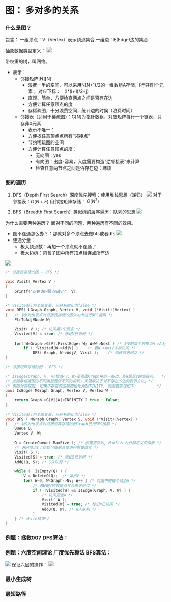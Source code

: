 # 图： 多对多的关系
### 什么是图？
包含： 一组顶点：V（Vertex）表示顶点集合  一组边：E(Edge)边的集合

抽象数据类型定义：
![](https://gitee.com/csu_vincent/images/raw/master/null/20200802193104.png)

带权重的树，叫网络。
- 表示：
  - 邻接矩阵[N][N]
    - 浪费一半的空间，可以采用N(N+1)/2的一维数组A存储，i行只有i个元素；  对应下标： （i*(i+1)/2+j)
    - 直观、简单，方便检查两点之间是否存在边
    - 方便计算任意顶点的度
    - 存稀疏图，十分浪费空间，统计边的时候（浪费时间）
  - 邻接表（适用于稀疏图）：G[N]为指针数组，对应矩阵每行一个链表，只存非0元素
    - 表示不唯一：
    - 方便找任意顶点点所有“邻接点”
    - 节约稀疏图的空间
    - 方便计算任意顶点的度：
      - 无向图：yes
      - 有向图：出度-容易，入度需要构造“逆邻接表”来计算
      - 检查任意两节点之间是否存在边：麻烦

### 图的遍历
1. DFS（Depth First Search）深度优先搜索：使用堆栈思想（递归）
![](https://gitee.com/csu_vincent/images/raw/master/null/20200802200025.png)
对于邻接表：$O(N+E)$
用邻接矩阵存储： $O(N^2)$

2. BFS（Breadth First Search）类似树的层序遍历：队列的思想
![](https://gitee.com/csu_vincent/images/raw/master/null/20200802200546.png)

为什么需要两种遍历？
面对不同的问题，两种遍历有不同的效果。

- 图不连通怎么办？：那就对多个顶点去做bfs或者dfs
![](https://gitee.com/csu_vincent/images/raw/master/null/20200802201512.png)
- 连通分量：
  - 极大顶点数：再加一个顶点就不连通了
  - 极大边树：包含子图中所有顶点相连点所有边

![](https://gitee.com/csu_vincent/images/raw/master/null/20200802201753.png)

```c++
/* 邻接表存储的图 - DFS */
 
void Visit( Vertex V )
{
    printf("正在访问顶点%d\n", V);
}
 
/* Visited[]为全局变量，已经初始化为false */
void DFS( LGraph Graph, Vertex V, void (*Visit)(Vertex) )
{   /* 以V为出发点对邻接表存储的图Graph进行DFS搜索 */
    PtrToAdjVNode W;
     
    Visit( V ); /* 访问第V个顶点 */
    Visited[V] = true; /* 标记V已访问 */
 
    for( W=Graph->G[V].FirstEdge; W; W=W->Next ) /* 对V的每个邻接点W->AdjV */
        if ( !Visited[W->AdjV] )    /* 若W->AdjV未被访问 */
            DFS( Graph, W->AdjV, Visit );    /* 则递归访问之 */
}

/* 邻接矩阵存储的图 - BFS */
 
/* IsEdge(Graph, V, W)检查<V, W>是否图Graph中的一条边，即W是否V的邻接点。  */
/* 此函数根据图的不同类型要做不同的实现，关键取决于对不存在的边的表示方法。*/
/* 例如对有权图, 如果不存在的边被初始化为INFINITY, 则函数实现如下:         */
bool IsEdge( MGraph Graph, Vertex V, Vertex W )
{
    return Graph->G[V][W]<INFINITY ? true : false;
}
 
/* Visited[]为全局变量，已经初始化为false */
void BFS ( MGraph Graph, Vertex S, void (*Visit)(Vertex) )
{   /* 以S为出发点对邻接矩阵存储的图Graph进行BFS搜索 */
    Queue Q;     
    Vertex V, W;
 
    Q = CreateQueue( MaxSize ); /* 创建空队列, MaxSize为外部定义的常数 */
    /* 访问顶点S：此处可根据具体访问需要改写 */
    Visit( S );
    Visited[S] = true; /* 标记S已访问 */
    AddQ(Q, S); /* S入队列 */
     
    while ( !IsEmpty(Q) ) {
        V = DeleteQ(Q);  /* 弹出V */
        for( W=0; W<Graph->Nv; W++ ) /* 对图中的每个顶点W */
            /* 若W是V的邻接点并且未访问过 */
            if ( !Visited[W] && IsEdge(Graph, V, W) ) {
                /* 访问顶点W */
                Visit( W );
                Visited[W] = true; /* 标记W已访问 */
                AddQ(Q, W); /* W入队列 */
            }
    } /* while结束*/
}
```
### 例题：拯救007 DFS算法：

### 例题：六度空间理论 广度优先算法 BFS算法：
![](https://gitee.com/csu_vincent/images/raw/master/null/20200802210703.png)
保证六层的操作：
![](https://gitee.com/csu_vincent/images/raw/master/null/20200802210948.png)

### 最小生成树

### 最短路径